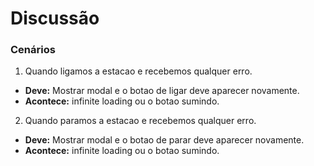 # Discussão
### Cenários

1. Quando ligamos a estacao e recebemos qualquer erro.
- **Deve:** Mostrar modal e o botao de ligar deve aparecer novamente.
- **Acontece:** infinite loading ou o botao sumindo.

2. Quando paramos a estacao e recebemos qualquer erro.
- **Deve:** Mostrar modal e o botao de parar deve aparecer novamente.
- **Acontece:** infinite loading ou o botao sumindo.

